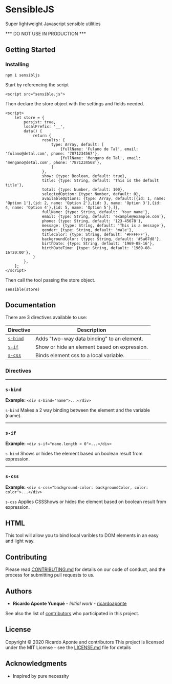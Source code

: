 # SensibleJS

Super lightweight Javascript sensible utilities

*** DO NOT USE IN PRODUCTION ***

## Getting Started



### Installing

```
npm i sensibljs
```
Start by referencing the script

```
<script src="sensible.js">
```
Then declare the store object with the settings and fields needed.
```
<script>
    let store = {
        persist: true,
        localPrefix: '__',
        data() {
            return {
                results: {
                    type: Array, default: [
                        {fullName: 'Fulano de Tal', email: 'fulano@detal.com', phone: '7871234567'},
                        {fullName: 'Mengano de Tal', email: 'mengano@detal.com', phone: '7871234568'},
                    ]
                },
                show: {type: Boolean, default: true},
                title: {type: String, default: 'This is the default title'},
                total: {type: Number, default: 100},
                selectedOption: {type: Number, default: 0},
                availableOptions: {type: Array, default:[{id: 1, name: 'Option 1'},{id: 2, name: 'Option 2'},{id: 3, name: 'Option 3'},{id: 4, name: 'Option 4'},{id: 5, name: 'Option 5'},]},
                fullName: {type: String, default: 'Your name'},
                email: {type: String, default: 'example@example.com'},
                phone: {type: String, default: '123-45678'},
                message: {type: String, default: 'This is a message'},
                gender: {type: String, default: 'male'},
                titleColor: {type: String, default: '#FFFFFF'},
                backgroundColor: {type: String, default: '#5a67d8'},
                birthDate: {type: String, default: '1969-08-16'},
                birthDateTime: {type: String, default: '1969-08-16T20:00'},
            }
        },
    };
</script>
```
Then call the tool passing the store object.
```
sensible(store)
```

## Documentation

There are 3 directives available to use:

| Directive | Description |
| --- | --- |
| [`s-bind`](#s-bind) | Adds "two-way data binding" to an element. |
| [`s-if`](#s-if) | Show or hide an element based on expression. |
| [`s-css`](#s-css) | Binds element css to a local variable. |

### Directives

---

### `s-bind`

**Example:** `<div s-bind="name">...</div>`

`s-bind` Makes a 2 way binding between the element and the variable (name).

---

### `s-if`

**Example:** `<div s-if="name.length > 0">...</div>`

`s-bind` Shows or hides the element based on boolean result from expression.

---

### `s-css`

**Example:** `<div s-css="background-color: backgroundColor, color: color">...</div>`

`s-css` Applies CSSShows or hides the element based on boolean result from expression.

## HTML

This tool will allow you to bind local varibles to DOM elements in an easy and light way.

## Contributing

Please read [CONTRIBUTING.md](https://gist.github.com/PurpleBooth/b24679402957c63ec426) for details on our code of conduct, and the process for submitting pull requests to us.

## Authors

* **Ricardo Aponte Yunqué** - *Initial work* - [ricardoaponte](https://github.com/ricardoaponte)

See also the list of [contributors](https://github.com/ricardoaponte/contributors) who participated in this project.

## License

Copyright © 2020 Ricardo Aponte and contributors
This project is licensed under the MIT License - see the [LICENSE.md](LICENSE.md) file for details

## Acknowledgments

* Inspired by pure necessity
